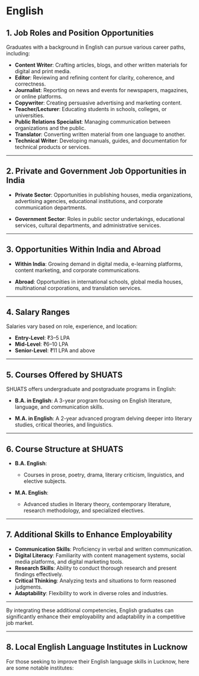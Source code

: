 # English


## 1. Job Roles and Position Opportunities

Graduates with a background in English can pursue various career paths, including:

- **Content Writer**: Crafting articles, blogs, and other written materials for digital and print media.
- **Editor**: Reviewing and refining content for clarity, coherence, and correctness.
- **Journalist**: Reporting on news and events for newspapers, magazines, or online platforms.
- **Copywriter**: Creating persuasive advertising and marketing content.
- **Teacher/Lecturer**: Educating students in schools, colleges, or universities.
- **Public Relations Specialist**: Managing communication between organizations and the public.
- **Translator**: Converting written material from one language to another.
- **Technical Writer**: Developing manuals, guides, and documentation for technical products or services.

---

## 2. Private and Government Job Opportunities in India

- **Private Sector**: Opportunities in publishing houses, media organizations, advertising agencies, educational institutions, and corporate communication departments.

- **Government Sector**: Roles in public sector undertakings, educational services, cultural departments, and administrative services.

---

## 3. Opportunities Within India and Abroad

- **Within India**: Growing demand in digital media, e-learning platforms, content marketing, and corporate communications.

- **Abroad**: Opportunities in international schools, global media houses, multinational corporations, and translation services.

---

## 4. Salary Ranges

Salaries vary based on role, experience, and location:

- **Entry-Level**: ₹3–5 LPA
- **Mid-Level**: ₹6–10 LPA
- **Senior-Level**: ₹11 LPA and above

---

## 5. Courses Offered by SHUATS

SHUATS offers undergraduate and postgraduate programs in English:

- **B.A. in English**: A 3-year program focusing on English literature, language, and communication skills.

- **M.A. in English**: A 2-year advanced program delving deeper into literary studies, critical theories, and linguistics.

---

## 6. Course Structure at SHUATS

- **B.A. English**:

  - Courses in prose, poetry, drama, literary criticism, linguistics, and elective subjects.

- **M.A. English**:

  - Advanced studies in literary theory, contemporary literature, research methodology, and specialized electives.

---

## 7. Additional Skills to Enhance Employability

- **Communication Skills**: Proficiency in verbal and written communication.
- **Digital Literacy**: Familiarity with content management systems, social media platforms, and digital marketing tools.
- **Research Skills**: Ability to conduct thorough research and present findings effectively.
- **Critical Thinking**: Analyzing texts and situations to form reasoned judgments.
- **Adaptability**: Flexibility to work in diverse roles and industries.

---

By integrating these additional competencies, English graduates can significantly enhance their employability and adaptability in a competitive job market.

---

## 8. Local English Language Institutes in Lucknow

For those seeking to improve their English language skills in Lucknow, here are some notable institutes:
